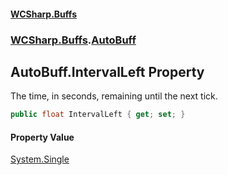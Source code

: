 #### [WCSharp\.Buffs](README.md 'README')
### [WCSharp\.Buffs](WCSharp.Buffs.md 'WCSharp\.Buffs').[AutoBuff](WCSharp.Buffs.AutoBuff.md 'WCSharp\.Buffs\.AutoBuff')

## AutoBuff\.IntervalLeft Property

The time, in seconds, remaining until the next tick\.

```csharp
public float IntervalLeft { get; set; }
```

#### Property Value
[System\.Single](https://learn.microsoft.com/en-us/dotnet/api/system.single 'System\.Single')
